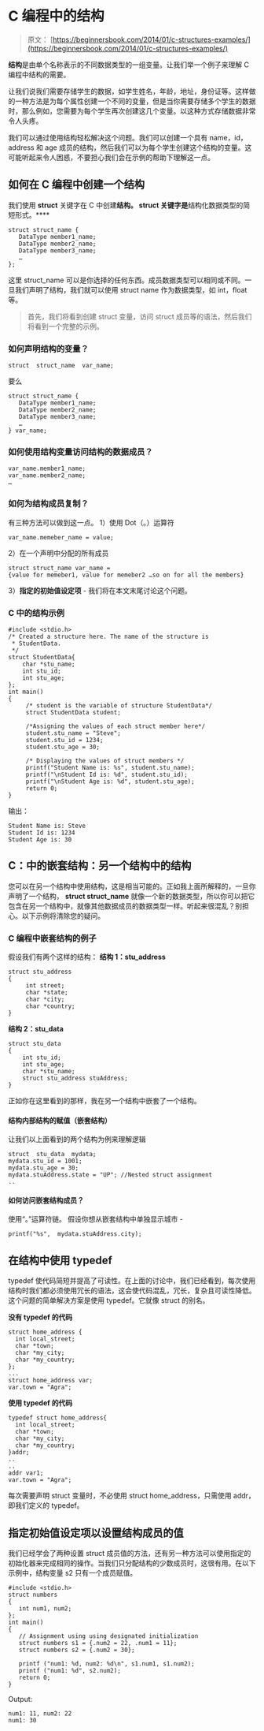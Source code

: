 # C 编程中的结构

> 原文： [https://beginnersbook.com/2014/01/c-structures-examples/](https://beginnersbook.com/2014/01/c-structures-examples/)

**结构**是由单个名称表示的不同数据类型的一组变量。让我们举一个例子来理解 C 编程中结构的需要。

让我们说我们需要存储学生的数据，如学生姓名，年龄，地址，身份证等。这样做的一种方法是为每个属性创建一个不同的变量，但是当你需要存储多个学生的数据时，那么例如，您需要为每个学生再次创建这几个变量。以这种方式存储数据非常令人头疼。

我们可以通过使用结构轻松解决这个问题。我们可以创建一个具有 name，id，address 和 age 成员的结构，然后我们可以为每个学生创建这个结构的变量。这可能听起来令人困惑，不要担心我们会在示例的帮助下理解这一点。

## 如何在 C 编程中创建一个结构

我们使用 **struct** 关键字在 C 中创建**结构。 struct 关键字是**结构化数据类型的简短形式。****

```
struct struct_name {
   DataType member1_name;
   DataType member2_name;
   DataType member3_name;
   …
};
```

这里 struct_name 可以是你选择的任何东西。成员数据类型可以相同或不同。一旦我们声明了结构，我们就可以使用 struct name 作为数据类型，如 int，float 等。

> 首先，我们将看到创建 struct 变量，访问 struct 成员等的语法，然后我们将看到一个完整的示例。

### 如何声明结构的变量？

```
struct  struct_name  var_name;
```

要么

```
struct struct_name {
   DataType member1_name;
   DataType member2_name;
   DataType member3_name;
   …
} var_name;
```

### 如何使用结构变量访问结构的数据成员？

```
var_name.member1_name;
var_name.member2_name;
…
```

### 如何为结构成员复制？

有三种方法可以做到这一点。
1）使用 Dot（。）运算符

```
var_name.memeber_name = value;
```

2）在一个声明中分配的所有成员

```
struct struct_name var_name = 
{value for memeber1, value for memeber2 …so on for all the members}
```

3）**指定的初始值设定项** - 我们将在本文末尾讨论这个问题。

### C 中的结构示例

```
#include <stdio.h>
/* Created a structure here. The name of the structure is
 * StudentData.
 */
struct StudentData{
    char *stu_name;
    int stu_id;
    int stu_age;
};
int main()
{
     /* student is the variable of structure StudentData*/
     struct StudentData student;

     /*Assigning the values of each struct member here*/
     student.stu_name = "Steve";
     student.stu_id = 1234;
     student.stu_age = 30;

     /* Displaying the values of struct members */
     printf("Student Name is: %s", student.stu_name);
     printf("\nStudent Id is: %d", student.stu_id);
     printf("\nStudent Age is: %d", student.stu_age);
     return 0;
}
```

输出：

```
Student Name is: Steve
Student Id is: 1234
Student Age is: 30
```

## C：中的嵌套结构：另一个结构中的结构

您可以在另一个结构中使用结构，这是相当可能的。正如我上面所解释的，一旦你声明了一个结构， **struct struct_name** 就像一个新的数据类型，所以你可以把它包含在另一个结构中，就像其他数据成员的数据类型一样。听起来很混乱？别担心。以下示例将清除您的疑问。

### C 编程中嵌套结构的例子

假设我们有两个这样的结构：
**结构 1：stu_address**

```
struct stu_address
{
     int street;
     char *state;
     char *city;
     char *country;
}
```

**结构 2：stu_data**

```
struct stu_data
{
    int stu_id;
    int stu_age;
    char *stu_name;
    struct stu_address stuAddress;
}
```

正如你在这里看到的那样，我在另一个结构中嵌套了一个结构。

#### 结构内部结构的赋值（嵌套结构）

让我们以上面看到的两个结构为例来理解逻辑

```
struct  stu_data  mydata;
mydata.stu_id = 1001;
mydata.stu_age = 30;
mydata.stuAddress.state = "UP"; //Nested struct assignment
..

```

#### 如何访问嵌套结构成员？

使用“。”运算符链。
假设你想从嵌套结构中单独显示城市 -

```
printf("%s",  mydata.stuAddress.city);
```

## 在结构中使用 typedef

typedef 使代码简短并提高了可读性。在上面的讨论中，我们已经看到，每次使用结构时我们都必须使用冗长的语法，这会使代码混乱，冗长，复杂且可读性降低。这个问题的简单解决方案是使用 typedef。它就像 struct 的别名。

**没有 typedef 的代码**

```
struct home_address {
  int local_street;
  char *town;
  char *my_city;
  char *my_country;
};
...
struct home_address var; 
var.town = "Agra";
```

**使用 typedef 的代码**

```
typedef struct home_address{
  int local_street;
  char *town;
  char *my_city;
  char *my_country;
}addr;
..
..
addr var1;
var.town = "Agra";
```

每次需要声明 struct 变量时，不必使用 struct home_address，只需使用 addr，即我们定义的 typedef。

## 指定初始值设定项以设置结构成员的值

我们已经学会了两种设置 struct 成员值的方法，还有另一种方法可以使用指定的初始化器来完成相同的操作。当我们只分配结构的少数成员时，这很有用。在以下示例中，结构变量 s2 只有一个成员赋值。

```
#include <stdio.h>
struct numbers
{
   int num1, num2;
};
int main()
{
   // Assignment using using designated initialization
   struct numbers s1 = {.num2 = 22, .num1 = 11};
   struct numbers s2 = {.num2 = 30};

   printf ("num1: %d, num2: %d\n", s1.num1, s1.num2);
   printf ("num1: %d", s2.num2);
   return 0;
}

```

Output:

```
num1: 11, num2: 22
num1: 30
```
